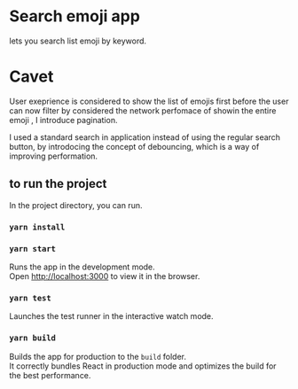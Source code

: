 # Search emoji app
lets you search list emoji by keyword.

# Cavet
User exeprience is considered to show the list of emojis first before the user can now filter by considered the network perfomace of showin the entire emoji , I introduce pagination.

I used a standard search in application instead of using the regular search button, by introdocing the concept of debouncing, which is a way of improving performation.

## to run the project

In the project directory, you can run.

### `yarn install`
### `yarn start`

Runs the app in the development mode.\
Open [http://localhost:3000](http://localhost:3000) to view it in the browser.

### `yarn test`

Launches the test runner in the interactive watch mode.

### `yarn build`

Builds the app for production to the `build` folder.\
It correctly bundles React in production mode and optimizes the build for the best performance.